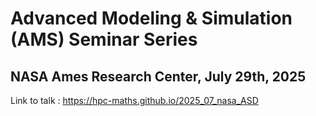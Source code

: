 # Advanced Modeling & Simulation (AMS) Seminar Series

## NASA Ames Research Center, July 29th, 2025

Link to talk : https://hpc-maths.github.io/2025_07_nasa_ASD

